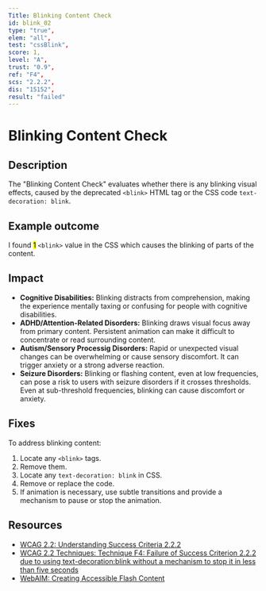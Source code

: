 ```yaml
---
Title: Blinking Content Check
id: blink_02
type: "true",
elem: "all",
test: "cssBlink",
score: 1,
level: "A",
trust: "0.9",
ref: "F4",
scs: "2.2.2",
dis: "15152",
result: "failed"
---
```


# Blinking Content Check

## Description

The "Blinking Content Check" evaluates whether there is any blinking visual effects, caused by the deprecated <code>&lt;blink&gt;</code> HTML tag or the CSS code <code>text-decoration: blink</code>.

## Example outcome

I found <mark>1</mark> <code>&lt;blink&gt;</code> value in the CSS which causes the blinking of parts of the content.

## Impact

- **Cognitive Disabilities:** Blinking distracts from comprehension, making the experience mentally taxing or confusing for people with cognitive disabilities.
- **ADHD/Attention-Related Disorders:** Blinking draws visual focus away from primary content. Persistent animation can make it difficult to concentrate or read surrounding content.
- **Autism/Sensory Processig Disorders:** Rapid or unexpected visual changes can be overwhelming or cause sensory discomfort. It can trigger anxiety or a strong adverse reaction.
- **Seizure Disorders:** Blinking or flashing content, even at low frequencies, can pose a risk to users with seizure disorders if it crosses thresholds. Even at sub-threshold frequencies, blinking can cause discomfort or anxiety.

## Fixes

To address blinking content:

1. Locate any <code>&lt;blink&gt;</code> tags.
2. Remove them.
3. Locate any <code>text-decoration: blink</code> in CSS.
4. Remove or replace the code.
5. If animation is necessary, use subtle transitions and provide a mechanism to pause or stop the animation.

## Resources

- [WCAG 2.2: Understanding Success Criteria 2.2.2](https://www.w3.org/WAI/WCAG22/Understanding/pause-stop-hide)
- [WCAG 2.2 Techniques: Technique F4: Failure of Success Criterion 2.2.2 due to using text-decoration:blink without a mechanism to stop it in less than five seconds](https://www.w3.org/WAI/WCAG22/Techniques/failures/F4)
- [WebAIM: Creating Accessible Flash Content](https://webaim.org/techniques/flash/)
